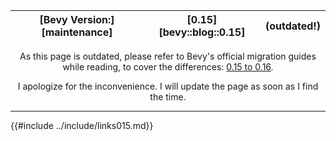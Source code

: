 |[Bevy Version:][maintenance]|[0.15][bevy::blog::0.15]|(outdated!)|
|---|---|---|

<p style="text-align: center;">
As this page is outdated, please refer to Bevy's official migration guides while reading,
to cover the differences:
<a href="https://bevyengine.org/learn/migration-guides/0-15-to-0-16/">0.15 to 0.16</a>.
</p>
<p style="text-align: center;">
I apologize for the inconvenience. I will update the page as soon as I find the time.
</p>

---

{{#include ../include/links015.md}}
